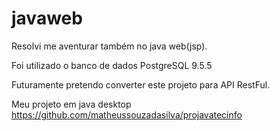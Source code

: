 # javaweb

Resolvi me aventurar também no java web(jsp).

Foi utilizado o banco de dados PostgreSQL 9.5.5

Futuramente pretendo converter este projeto para API RestFul.

Meu projeto em java desktop https://github.com/matheussouzadasilva/projavatecinfo
